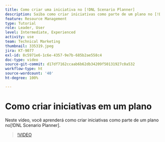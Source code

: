 ```yaml
---
title: Como criar uma iniciativa no [!DNL Scenario Planner]
description: Saiba como criar iniciativas como parte de um plano no [!DNL Scenario Planner].
feature: Resource Management
type: Tutorial
role: Leader, User
level: Intermediate, Experienced
activity: use
team: Technical Marketing
thumbnail: 335319.jpeg
jira: KT-9077
exl-id: 8c5971e6-1c6e-4357-9e7b-685b2ae558c4
doc-type: video
source-git-commit: d17df7162ccaab6b62db34209f50131927c0a532
workflow-type: ht
source-wordcount: '40'
ht-degree: 100%

---
```


# Como criar iniciativas em um plano

Neste vídeo, você aprenderá como criar iniciativas como parte de um plano no[!DNL Scenario Planner].

>[!VIDEO](https://video.tv.adobe.com/v/3413824/?quality=12&learn=on&enablevpops&captions=por_br)
